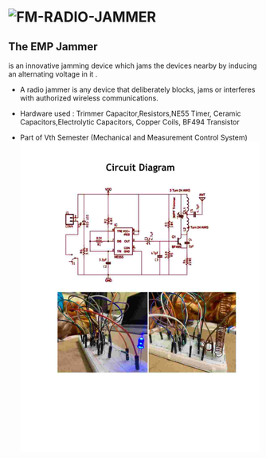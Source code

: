 # ![FM-RADIO-JAMMER](https://github.com/arushijhalani/FM-Radio-Jammer)
## The EMP Jammer
is an innovative jamming device which jams the devices nearby by inducing an alternating voltage in it .


- A radio jammer is any device that deliberately blocks, jams or interferes with authorized wireless communications.

- Hardware used : Trimmer Capacitor,Resistors,NE55 Timer, Ceramic Capacitors,Electrolytic Capacitors, Copper Coils, BF494 Transistor
- Part of Vth Semester (Mechanical and Measurement Control System)
![alt text](https://github.com/arushijhalani/FM-Radio-Jammer/blob/master/Circuit%20diagram-1.jpg)
 
